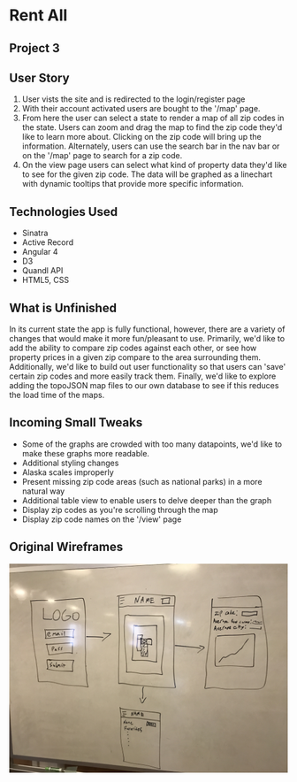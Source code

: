 # Rent All

## Project 3

## User Story
1. User vists the site and is redirected to the login/register page
2. With their account activated users are bought to the '/map' page.
3. From here the user can select a state to render a map of all zip codes in the state. Users can zoom and drag the map to find the zip code they'd like to learn more about. Clicking on the zip code will bring up the information. Alternately, users can use the search bar in the nav bar or on the '/map' page to search for a zip code.
4. On the view page users can select what kind of property data they'd like to see for the given zip code. The data will be graphed as a linechart with dynamic tooltips that provide more specific information.

## Technologies Used
- Sinatra
- Active Record
- Angular 4
- D3
- Quandl API
- HTML5, CSS

## What is Unfinished
In its current state the app is fully functional, however, there are a variety of changes that would make it more fun/pleasant to use. Primarily, we'd like to add the ability to compare zip codes against each other, or see how property prices in a given zip compare to the area surrounding them. Additionally, we'd like to build out user functionality so that users can 'save' certain zip codes and more easily track them. Finally, we'd like to explore adding the topoJSON map files to our own database to see if this reduces the load time of the maps.

## Incoming Small Tweaks
- Some of the graphs are crowded with too many datapoints, we'd like to make these graphs more readable.
- Additional styling changes
- Alaska scales improperly
- Present missing zip code areas (such as national parks) in a more natural way
- Additional table view to enable users to delve deeper than the graph
- Display zip codes as you're scrolling through the map
- Display zip code names on the '/view' page

## Original Wireframes
![alt text](https://github.com/AceCat/rent-app/blob/master/IMG_0486.JPG)

